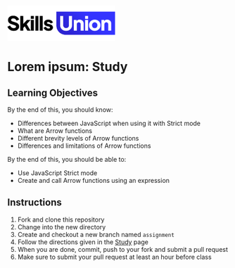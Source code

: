 [<img src="assets/images/su-logo.png" alt="Skills Union Logo" height="80px" />](https://www.skillsunion.com/)

# Lorem ipsum: Study

## Learning Objectives

By the end of this, you should know:

- Differences between JavaScript when using it with Strict mode
- What are Arrow functions
- Different brevity levels of Arrow functions
- Differences and limitations of Arrow functions

By the end of this, you should be able to:

- Use JavaScript Strict mode
- Create and call Arrow functions using an expression

## Instructions

1. Fork and clone this repository
2. Change into the new directory
3. Create and checkout a new branch named `assignment`
4. Follow the directions given in the [Study](./Study.md) page
5. When you are done, commit, push to your fork and submit a pull request
6. Make sure to submit your pull request at least an hour before class
